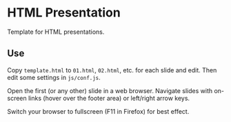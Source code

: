 HTML Presentation
=================

Template for HTML presentations.

Use
---

Copy ``template.html`` to ``01.html``, ``02.html``, etc. for each slide and edit.
Then edit some settings in ``js/conf.js``.

Open the first (or any other) slide in a web browser.
Navigate slides with on-screen links (hover over the footer area) or left/right arrow keys.

Switch your browser to fullscreen (F11 in Firefox) for best effect.
